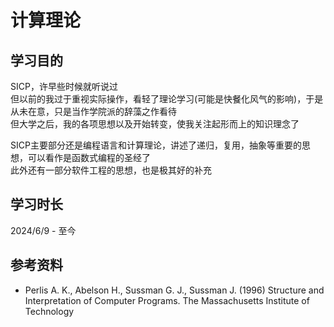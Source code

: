 # 计算理论

## 学习目的

SICP，许早些时候就听说过  
但以前的我过于重视实际操作，看轻了理论学习(可能是快餐化风气的影响)，于是从未在意，只是当作学院派的辞藻之作看待  
但大学之后，我的各项思想以及开始转变，使我关注起形而上的知识理念了

SICP主要部分还是编程语言和计算理论，讲述了递归，复用，抽象等重要的思想，可以看作是函数式编程的圣经了  
此外还有一部分软件工程的思想，也是极其好的补充

## 学习时长

2024/6/9 - 至今

## 参考资料

- Perlis A. K., Abelson H., Sussman G. J., Sussman J. (1996) Structure and Interpretation of Computer Programs. The Massachusetts Institute of Technology
